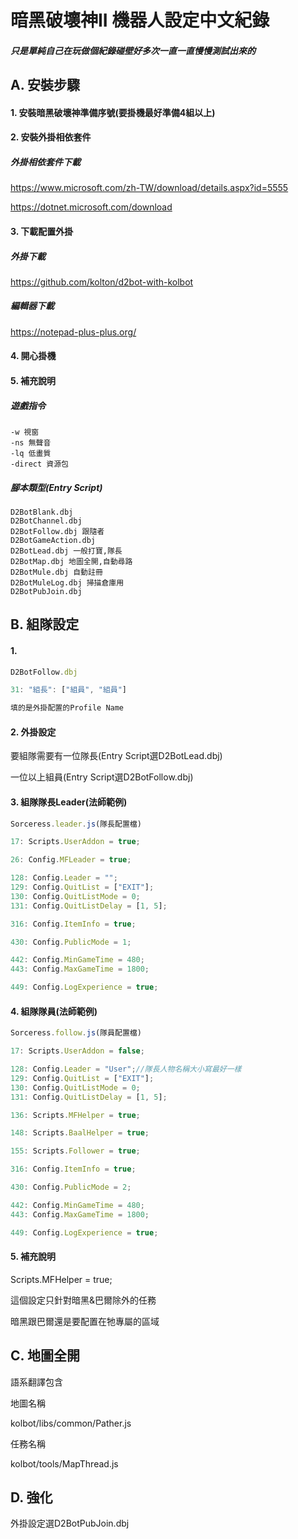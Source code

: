 **暗黑破壞神II 機器人設定中文紀錄**
=======

##### 只是單純自己在玩做個紀錄碰壁好多次一直一直慢慢測試出來的
## A. 安裝步驟
#### 1. 安裝暗黑破壞神準備序號(要掛機最好準備4組以上)
#### 2. 安裝外掛相依套件

##### 外掛相依套件下載
https://www.microsoft.com/zh-TW/download/details.aspx?id=5555

https://dotnet.microsoft.com/download

#### 3. 下載配置外掛

##### 外掛下載
https://github.com/kolton/d2bot-with-kolbot

##### 編輯器下載
https://notepad-plus-plus.org/

#### 4. 開心掛機

#### 5. 補充說明

##### 遊戲指令
```
-w 視窗
-ns 無聲音
-lq 低畫質
-direct 資源包
```

##### 腳本類型(Entry Script)
```
D2BotBlank.dbj
D2BotChannel.dbj
D2BotFollow.dbj 跟隨者
D2BotGameAction.dbj
D2BotLead.dbj 一般打寶,隊長
D2BotMap.dbj 地圖全開,自動尋路
D2BotMule.dbj 自動註冊
D2BotMuleLog.dbj 掃描倉庫用
D2BotPubJoin.dbj
```

## B. 組隊設定
#### 1. 
```js
D2BotFollow.dbj

31: "組長": ["組員", "組員"]

填的是外掛配置的Profile Name
```
#### 2. 外掛設定
要組隊需要有一位隊長(Entry Script選D2BotLead.dbj)

一位以上組員(Entry Script選D2BotFollow.dbj)

#### 3. 組隊隊長Leader(法師範例)
```js
Sorceress.leader.js(隊長配置檔)

17: Scripts.UserAddon = true;

26: Config.MFLeader = true;

128: Config.Leader = "";
129: Config.QuitList = ["EXIT"];
130: Config.QuitListMode = 0;
131: Config.QuitListDelay = [1, 5];

316: Config.ItemInfo = true;

430: Config.PublicMode = 1;

442: Config.MinGameTime = 480;
443: Config.MaxGameTime = 1800;

449: Config.LogExperience = true;
```

#### 4. 組隊隊員(法師範例)
```js
Sorceress.follow.js(隊員配置檔)

17: Scripts.UserAddon = false;

128: Config.Leader = "User";//隊長人物名稱大小寫最好一樣
129: Config.QuitList = ["EXIT"];
130: Config.QuitListMode = 0;
131: Config.QuitListDelay = [1, 5];

136: Scripts.MFHelper = true;

148: Scripts.BaalHelper = true;

155: Scripts.Follower = true;

316: Config.ItemInfo = true;

430: Config.PublicMode = 2;

442: Config.MinGameTime = 480;
443: Config.MaxGameTime = 1800;

449: Config.LogExperience = true;
```

#### 5. 補充說明
Scripts.MFHelper = true;

這個設定只針對暗黑&巴爾除外的任務

暗黑跟巴爾還是要配置在牠專屬的區域

## C. 地圖全開
語系翻譯包含

地圖名稱

kolbot/libs/common/Pather.js

任務名稱

kolbot/tools/MapThread.js

## D. 強化
外掛設定選D2BotPubJoin.dbj

